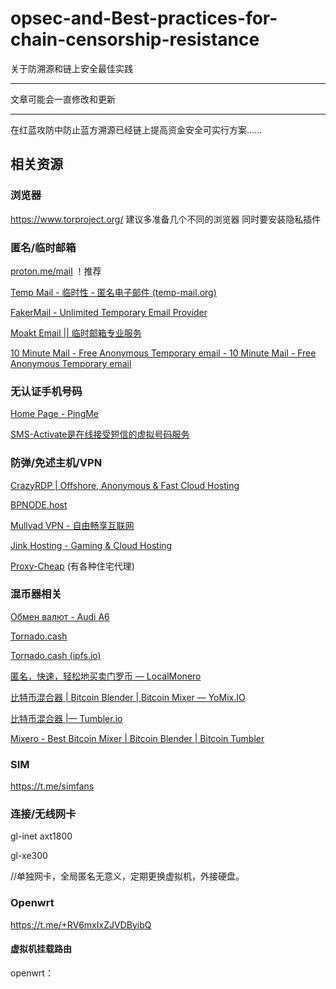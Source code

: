 # opsec-and-Best-practices-for-chain-censorship-resistance
关于防溯源和链上安全最佳实践

-----------------

文章可能会一直修改和更新

-----------------

在红蓝攻防中防止蓝方溯源已经链上提高资金安全可实行方案......

## 相关资源

### 浏览器

https://www.torproject.org/    建议多准备几个不同的浏览器 同时要安装隐私插件

### 匿名/临时邮箱

[proton.me/mail](https://proton.me/mail) ！推荐

[Temp Mail - 临时性 - 匿名电子邮件 (temp-mail.org)](https://temp-mail.org/zh/)

[FakerMail - Unlimited Temporary Email Provider](https://fakermail.com/)

[Moakt Email || 临时邮箱专业服务](https://www.moakt.com/zh/)

[10 Minute Mail - Free Anonymous Temporary email - 10 Minute Mail - Free Anonymous Temporary email](https://10minutemail.com/)

### 无认证手机号码

[Home Page - PingMe](https://pingme.tel/)

[SMS-Activate是在线接受短信的虚拟号码服务](https://sms-activate.org/cn)

### 防弹/免述主机/VPN

[CrazyRDP | Offshore, Anonymous & Fast Cloud Hosting](https://crazyrdp.com/)

[BPNODE.host](https://bpnode.host/)

[Mullvad VPN - 自由畅享互联网](https://mullvad.net/zh-hans)

[Jink Hosting - Gaming & Cloud Hosting](https://jink.host/)

[Proxy-Cheap](https://www.proxy-cheap.com/) (有各种住宅代理)

### 混币器相关

[Обмен валют - Audi A6](https://audia6.best/)

[Tornado.cash](https://tornado.ws/)

[Tornado.cash (ipfs.io)](https://ipfs.io/ipns/tornadocash.eth/)

[匿名，快速，轻松地买卖门罗币 — LocalMonero](https://localmonero.co/)

[比特币混合器 | Bitcoin Blender | Bitcoin Mixer — YoMix.IO](https://yomix.io/zh)

[比特币混合器 |— Tumbler.io](https://tumbler.io/zh/)

[Mixero - Best Bitcoin Mixer | Bitcoin Blender | Bitcoin Tumbler](https://mixero.io/)

### SIM

https://t.me/simfans

### 连接/无线网卡

gl-inet axt1800

gl-xe300

//单独网卡，全局匿名无意义，定期更换虚拟机，外接硬盘。

### Openwrt

https://t.me/+RV6mxIxZJVDByibQ 

#### 虚拟机挂载路由

openwrt：
